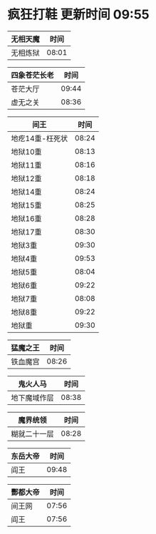 # 疯狂打鞋 更新时间 09:55

| 无相天魔   | 时间    |
|--------|-------|
| 无相炼狱 | 08:01 |

| 四象苍茫长老   | 时间    |
|--------|-------|
| 苍茫大厅 | 09:44 |
| 虚无之关 | 08:36 |

| 间王   | 时间    |
|--------|-------|
| 地疙14重-枉死状 | 08:24 |
| 地狱10重 | 08:13 |
| 地狱11重 | 08:16 |
| 地狱12重 | 08:18 |
| 地狱14重 | 08:24 |
| 地狱15重 | 08:25 |
| 地狱16重 | 08:28 |
| 地狱17重 | 08:30 |
| 地狱3重 | 09:30 |
| 地狱4重 | 09:53 |
| 地狱5重 | 08:04 |
| 地狱6重 | 09:22 |
| 地狱7重 | 08:08 |
| 地狱8重 | 09:22 |
| 地狱重 | 09:30 |

| 猛魔之王   | 时间    |
|--------|-------|
| 铁血魔宫 | 08:26 |

| 鬼火人马   | 时间    |
|--------|-------|
| 地下魔域作层 | 08:38 |

| 魔界统领   | 时间    |
|--------|-------|
| 糊就二十一层 | 08:28 |

| 东岳大帝   | 时间    |
|--------|-------|
| 阎王 | 09:48 |

| 酆都大帝   | 时间    |
|--------|-------|
| 间王网 | 07:56 |
| 阎王 | 07:56 |